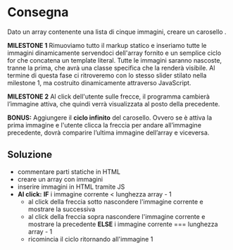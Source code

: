 # Consegna
Dato un array contenente una lista di cinque immagini, creare un carosello .

**MILESTONE 1**
Rimuoviamo tutto il markup statico e inseriamo tutte le immagini dinamicamente servendoci dell'array fornito e un semplice ciclo for che concatena un template literal.
Tutte le immagini saranno nascoste, tranne la prima, che avrà una classe specifica che la renderà visibile.
Al termine di questa fase ci ritroveremo con lo stesso slider stilato nella milestone 1, ma costruito dinamicamente attraverso JavaScript.

**MILESTONE 2**
Al click dell'utente sulle frecce, il programma cambierà l’immagine attiva, che quindi verrà visualizzata al posto della precedente.

**BONUS:**
Aggiungere il **ciclo infinito** del carosello. Ovvero se è attiva la prima immagine e l'utente clicca la freccia per andare all’immagine precedente, dovrà comparire l’ultima immagine dell’array e viceversa.

## Soluzione
- commentare parti statiche in HTML
- creare un array con immagini
- inserire immagini in HTML tramite JS
- **Al click:** 
**IF** i immagine corrente < lunghezza array - 1
    - al click della freccia sotto nascondere l'immagine corrente e mostrare la successiva
    - al click della freccia sopra nascondere l'immagine corrente e mostrare la precedente
**ELSE** i immagine corrente === lunghezza array - 1
    - ricomincia il ciclo ritornando all'immagine 1




